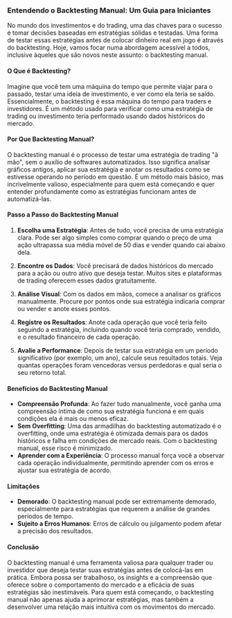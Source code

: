 ### Entendendo o Backtesting Manual: Um Guia para Iniciantes

No mundo dos investimentos e do trading, uma das chaves para o sucesso é tomar decisões baseadas em estratégias sólidas e testadas. Uma forma de testar essas estratégias antes de colocar dinheiro real em jogo é através do backtesting. Hoje, vamos focar numa abordagem acessível a todos, inclusive àqueles que são novos neste assunto: o backtesting manual.

#### O Que é Backtesting?

Imagine que você tem uma máquina do tempo que permite viajar para o passado, testar uma ideia de investimento, e ver como ela teria se saído. Essencialmente, o backtesting é essa máquina do tempo para traders e investidores. É um método usado para verificar como uma estratégia de trading ou investimento teria performado usando dados históricos do mercado.

#### Por Que Backtesting Manual?

O backtesting manual é o processo de testar uma estratégia de trading "à mão", sem o auxílio de softwares automatizados. Isso significa analisar gráficos antigos, aplicar sua estratégia e anotar os resultados como se estivesse operando no período em questão. É um método mais básico, mas incrivelmente valioso, especialmente para quem está começando e quer entender profundamente como as estratégias funcionam antes de automatizá-las.

#### Passo a Passo do Backtesting Manual

1. **Escolha uma Estratégia**: Antes de tudo, você precisa de uma estratégia clara. Pode ser algo simples como comprar quando o preço de uma ação ultrapassa sua média móvel de 50 dias e vender quando cai abaixo dela.

2. **Encontre os Dados**: Você precisará de dados históricos do mercado para a ação ou outro ativo que deseja testar. Muitos sites e plataformas de trading oferecem esses dados gratuitamente.

3. **Análise Visual**: Com os dados em mãos, comece a analisar os gráficos manualmente. Procure por pontos onde sua estratégia indicaria comprar ou vender e anote esses pontos.

4. **Registre os Resultados**: Anote cada operação que você teria feito seguindo a estratégia, incluindo quando você teria comprado, vendido, e o resultado financeiro de cada operação.

5. **Avalie a Performance**: Depois de testar sua estratégia em um período significativo (por exemplo, um ano), calcule seus resultados totais. Veja quantas operações foram vencedoras versus perdedoras e qual seria o seu retorno total.

#### Benefícios do Backtesting Manual

- **Compreensão Profunda**: Ao fazer tudo manualmente, você ganha uma compreensão íntima de como sua estratégia funciona e em quais condições ela é mais ou menos eficaz.
- **Sem Overfitting**: Uma das armadilhas do backtesting automatizado é o overfitting, onde uma estratégia é otimizada demais para os dados históricos e falha em condições de mercado reais. Com o backtesting manual, esse risco é minimizado.
- **Aprender com a Experiência**: O processo manual força você a observar cada operação individualmente, permitindo aprender com os erros e ajustar sua estratégia de acordo.

#### Limitações

- **Demorado**: O backtesting manual pode ser extremamente demorado, especialmente para estratégias que requerem a análise de grandes períodos de tempo.
- **Sujeito a Erros Humanos**: Erros de cálculo ou julgamento podem afetar a precisão dos resultados.

#### Conclusão

O backtesting manual é uma ferramenta valiosa para qualquer trader ou investidor que deseja testar suas estratégias antes de colocá-las em prática. Embora possa ser trabalhoso, os insights e a compreensão que oferece sobre o comportamento do mercado e a eficácia de suas estratégias são inestimáveis. Para quem está começando, o backtesting manual não apenas ajuda a aprimorar estratégias, mas também a desenvolver uma relação mais intuitiva com os movimentos do mercado.